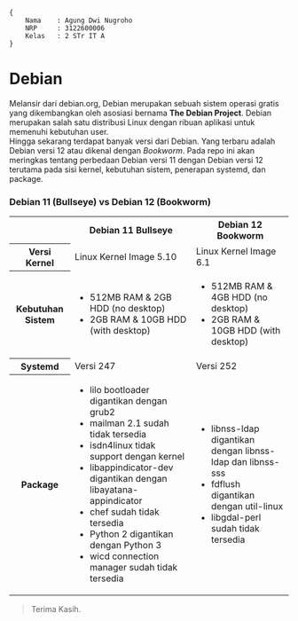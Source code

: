```
{
    Nama    : Agung Dwi Nugroho
    NRP     : 3122600006
    Kelas   : 2 STr IT A
}
```

# Debian
Melansir dari <a>debian.org</a>, Debian merupakan sebuah sistem operasi gratis yang dikembangkan oleh asosiasi bernama **The Debian Project**. Debian merupakan salah satu distribusi Linux dengan ribuan aplikasi untuk memenuhi kebutuhan user. <br>
Hingga sekarang terdapat banyak versi dari Debian. Yang terbaru adalah Debian versi 12 atau dikenal dengan *Bookworm*. Pada repo ini akan meringkas tentang perbedaan Debian versi 11 dengan Debian versi 12 terutama pada sisi kernel, kebutuhan sistem, penerapan systemd, dan package.

### Debian 11 (Bullseye) vs Debian 12 (Bookworm)
<table>
    <tr>
        <th></th>
        <th>Debian 11 Bullseye</th>
        <th>Debian 12 Bookworm</th>
    </tr>
    <tr>
        <th>Versi Kernel</th>
        <td>Linux Kernel Image 5.10</td>
        <td>Linux Kernel Image 6.1</td>
    </tr>
    <tr>
        <th>Kebutuhan Sistem</th>
        <td>
            <ul>
                <li>512MB RAM & 2GB HDD (no desktop)</li>
                <li>2GB RAM & 10GB HDD (with desktop)</li>
            </ul>
        </td>
        <td>
            <ul>
                <li>512MB RAM & 4GB HDD (no desktop)</li>
                <li>2GB RAM & 10GB HDD (with desktop)</li>
            </ul>
        </td>
    </tr>
    <tr>
        <th>Systemd</th>
        <td>Versi 247</td>
        <td>Versi 252</td>
    </tr>
    <tr>
        <th>Package</th>
        <td>
            <ul>
                <li>lilo bootloader digantikan dengan grub2</li>
                <li>mailman 2.1 sudah tidak tersedia</li>
                <li>isdn4linux tidak support dengan kernel</li>
                <li>libappindicator-dev digantikan dengan libayatana-appindicator</li>
                <li>chef sudah tidak tersedia</li>
                <li>Python 2 digantikan dengan Python 3</li>
                <li>wicd connection manager sudah tidak tersedia</li>
            </ul>
        </td>
        <td>
            <ul>
                <li>libnss-ldap digantikan dengan libnss-ldap dan libnss-sss</li>
                <li>fdflush digantikan dengan util-linux</li>
                <li>libgdal-perl sudah tidak tersedia</li>
            </ul>
        </td>
    </tr>
</table>

> Terima Kasih.